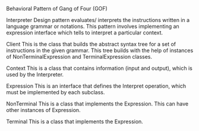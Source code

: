 Behavioral Pattern of Gang of Four (GOF)

Interpreter Design pattern evaluates/ interprets the instructions written in a language grammar or notations. 
This pattern involves implementing an expression interface which tells to interpret a particular context. 

Client
This is the class that builds the abstract syntax tree for a set of instructions in the given grammar. This tree builds with the help of instances of NonTerminalExpression and TerminalExpression classes.

Context
This is a class that contains information (input and output), which is used by the Interpreter.

Expression
This is an interface that defines the Interpret operation, which must be implemented by each subclass.

NonTerminal
This is a class that implements the Expression. This can have other instances of Expression.

Terminal
This is a class that implements the Expression.